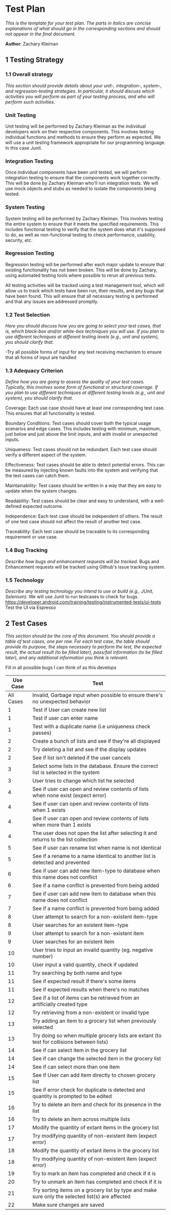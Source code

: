 # Test Plan

*This is the template for your test plan. The parts in italics are concise explanations of what should go in the corresponding sections and should not appear in the final document.*

**Author**: Zachary Kleiman

## 1 Testing Strategy

### 1.1 Overall strategy

*This section should provide details about your unit-, integration-, system-, and regression-testing strategies. In particular, it should discuss which activities you will perform as part of your testing process, and who will perform such activities.*
### Unit Testing
Unit testing will be performed by Zachary Kleiman as the individual developers work on their respective components. This involves testing individual functions and methods to ensure they perform as expected. We will use a unit testing framework appropriate for our programming language. In this case Junit.

### Integration Testing
Once individual components have been unit tested, we will perform integration testing to ensure that the components work together correctly. This will be done by Zachary Kleiman who'll run integration tests. We will use mock objects and stubs as needed to isolate the components being tested.

### System Testing
System testing will be performed by Zachary Kleiman. This involves testing the entire system to ensure that it meets the specified requirements. This includes functional testing to verify that the system does what it's supposed to do, as well as non-functional testing to check performance, usability, security, etc.

### Regression Testing
Regression testing will be performed after each major update to ensure that existing functionality has not been broken. This will be done by Zachary, using automated testing tools where possible to rerun all previous tests.

All testing activities will be tracked using a test management tool, which will allow us to track which tests have been run, their results, and any bugs that have been found. This will ensure that all necessary testing is performed and that any issues are addressed promptly.


### 1.2 Test Selection

*Here you should discuss how you are going to select your test cases, that is, which black-box and/or white-box techniques you will use. If you plan to use different techniques at different testing levels (e.g., unit and system), you should clarify that.*

-Try all possible forms of input for any text receiving mechanism to ensure that all forms of input are handled

### 1.3 Adequacy Criterion

*Define how you are going to assess the quality of your test cases. Typically, this involves some form of functional or structural coverage. If you plan to use different techniques at different testing levels (e.g., unit and system), you should clarify that.*

Coverage: Each use case should have at least one corresponding test case. This ensures that all functionality is tested.

Boundary Conditions: Test cases should cover both the typical usage scenarios and edge cases. This includes testing with minimum, maximum, just below and just above the limit inputs, and with invalid or unexpected inputs.

Uniqueness: Test cases should not be redundant. Each test case should verify a different aspect of the system.

Effectiveness: Test cases should be able to detect potential errors. This can be measured by injecting known faults into the system and verifying that the test cases can catch them.

Maintainability: Test cases should be written in a way that they are easy to update when the system changes.

Readability: Test cases should be clear and easy to understand, with a well-defined expected outcome.

Independence: Each test case should be independent of others. The result of one test case should not affect the result of another test case.

Traceability: Each test case should be traceable to its corresponding requirement or use case.


### 1.4 Bug Tracking

*Describe how bugs and enhancement requests will be tracked.*
Bugs and Enhancement requests will be tracked  using Github's issue tracking system.
### 1.5 Technology

*Describe any testing technology you intend to use or build (e.g., JUnit, Selenium).*
We will use Junit to run testcases to check for bugs.
https://developer.android.com/training/testing/instrumented-tests/ui-tests 
Test the UI via Espresso
## 2 Test Cases

*This section should be the core of this document. You should provide a table of test cases, one per row. For each test case, the table should provide its purpose, the steps necessary to perform the test, the expected result, the actual result (to be filled later), pass/fail information (to be filled later), and any additional information you think is relevant.*

Fill in all possible bugs I can think of as this develops

| Use Case | Test |
| --- | --- |
| All Cases | Invalid, Garbage input when possible to ensure there's no unexpected behavior |
| 1 | Test if User can create new list |
| 1 | Test if user can enter name |
| 1 | Test with a duplicate name (i.e uniqueness check passes) |
| 2 | Create a bunch of lists and see if they're all displayed |
| 2 | Try deleting a list and see if the display updates |
| 2 | See if list isn't deleted if the user cancels |
| 3 | Select some lists in the database. Ensure the correct list is selected in the system |
| 3 | User tries to change which list he selected |
| 4 | See if user can open and review contents of lists when none exist (expect error) |
| 4 | See if user can open and review contents of lists when 1 exists |
| 4 | See if user can open and review contents of lists when more than 1 exists |
| 4 | The user does not open the list after selecting it and returns to the list collection |
| 5 | See if user can rename list when name is not identical |
| 5 | See if a rename to a name identical to another list is detected and prevented |
| 6 | See if user can add new item-type to database when this name does not conflict |
| 6 | See if a name conflict is prevented from being added |
| 7 | See if user can add new item to database when this name does not conflict |
| 7 | See if a name conflict is prevented from being added |
| 8 | User attempt to search for a non-existent item-type |
| 8 | User searches for an existent item-type |
| 9 | User attempt to search for a non-existent item |
| 9 | User searches for an existent item |
| 10 | User tries to input an invalid quantity (eg. negative number) |
| 10 | User input a valid quantity, check if updated |
| 11 | Try searching by both name and type |
| 11 | See if expected result if there's some items |
| 11 | See if expected results when there's no matches |
| 12 | See if a list of items can be retrieved from an artificially created type |
| 12 | Try retrieving from a non-existent or invalid type |
| 13 | Try adding an item to a grocery list when previously selected |
| 13 | Try doing so when multiple grocery lists are extant (to test for collisions between lists) |
| 14 | See if can select item in the grocery list |
| 14 | See if can change the selected item in the grocery list |
| 14 | See if can select more than one item |
| 15 | See if User can add item directly to chosen grocery list |
| 15 | See if error check for duplicate is detected and quantity is prompted to be edited |
| 16 | Try to delete an item and check for its presence in the list |
| 16 | Try to delete an item across multiple lists |
| 17 | Modify the quantity of extant items in the grocery list |
| 17 | Try modifying quantity of non-existent item (expect error) |
| 18 | Modify the quantity of extant items in the grocery list |
| 18 | Try modifying quantity of non-existent item (expect error) |
| 19 | Try to mark an item has completed and check if it is |
| 20 | Try to unmark an item has completed and check if it is |
| 21 | Try sorting items on a grocery list by type and make sure only the selected list(s) are affected |
| 22 | Make sure changes are saved |